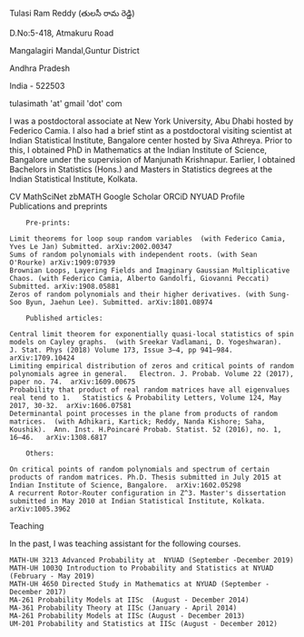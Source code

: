 Tulasi Ram Reddy (తులసీ రామ రెడ్డి)


D.No:5-418, Atmakuru Road

Mangalagiri Mandal,Guntur District

Andhra Pradesh

India - 522503



tulasimath 'at' gmail 'dot' com



I was a postdoctoral associate at New York University, Abu Dhabi hosted by Federico Camia. I also had a brief stint as a postdoctoral visiting scientist at Indian Statistical Institute, Bangalore center hosted by Siva Athreya. Prior to this, I obtained PhD in Mathematics at the Indian Institute of Science, Bangalore under the supervision of Manjunath Krishnapur. Earlier, I obtained Bachelors in Statistics (Hons.) and Masters in Statistics degrees at the Indian Statistical Institute, Kolkata.



CV     MathSciNet    zbMATH    Google Scholar    ORCiD    NYUAD Profile   
Publications and preprints


        Pre-prints:

    Limit theorems for loop soup random variables  (with Federico Camia, Yves Le Jan) Submitted. arXiv:2002.00347 
    Sums of random polynomials with independent roots. (with Sean O'Rourke) arXiv:1909:07939
    Brownian Loops, Layering Fields and Imaginary Gaussian Multiplicative Chaos. (with Federico Camia, Alberto Gandolfi, Giovanni Peccati) Submitted. arXiv:1908.05881
    Zeros of random polynomials and their higher derivatives. (with Sung-Soo Byun, Jaehun Lee). Submitted. arXiv:1801.08974 

        Published articles:

    Central limit theorem for exponentially quasi-local statistics of spin models on Cayley graphs.  (with Sreekar Vadlamani, D. Yogeshwaran).  J. Stat. Phys (2018) Volume 173, Issue 3–4, pp 941–984.  arXiv:1709.10424
    Limiting empirical distribution of zeros and critical points of random polynomials agree in general.   Electron. J. Probab. Volume 22 (2017), paper no. 74.  arXiv:1609.00675
    Probability that product of real random matrices have all eigenvalues real tend to 1.   Statistics & Probability Letters, Volume 124, May 2017, 30-32.  arXiv:1606.07581
    Determinantal point processes in the plane from products of random matrices.  (with Adhikari, Kartick; Reddy, Nanda Kishore; Saha, Koushik).  Ann. Inst. H.Poincaré Probab. Statist. 52 (2016), no. 1, 16–46.   arXiv:1308.6817

        Others:

    On critical points of random polynomials and spectrum of certain products of random matrices. Ph.D. Thesis submitted in July 2015 at Indian Institute of Science, Bangalore.  arXiv:1602.05298
    A recurrent Rotor-Router configuration in Z^3. Master's dissertation submitted in May 2010 at Indian Statistical Institute, Kolkata.  arXiv:1005.3962



Teaching

In the past, I was teaching assistant for the following courses.

    MATH-UH 3213 Advanced Probability at  NYUAD (September -December 2019)
    MATH-UH 1003Q Introduction to Probability and Statistics at NYUAD (February - May 2019)
    MATH-UH 4650 Directed Study in Mathematics at NYUAD (September -December 2017)
    MA-261 Probability Models at IISc  (August - December 2014)
    MA-361 Probability Theory at IISc (January - April 2014)
    MA-261 Probability Models at IISc (August - December 2013)
    UM-201 Probability and Statistics at IISc (August - December 2012)


